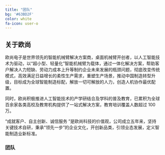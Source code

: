 ```yaml
---
title: "团队"
bg: '#63BD2F'
color: white
fa-icon: user-o
---
```





## 关于欧尚




   欧尚电子是世界领先的智能机械臂解决方案商，桌面机械臂开创者，以人工智能技术为驱动，以“超小型、轻量化”智能机械臂为载体，通过一体化解决方案，帮助客户解决人力短缺、劳动力成本上升等制约企业未来发展的瓶颈问题，彻底改变传统模式，高效满足日益增⻓的柔性生产需求，重塑生产场景，推动中国制造转型升级，目标成为全球智能制造标配，解放一切可解放的人力，创造人机协作最优配置。

   同时，欧尚积极推进人工智能技术的产学研结合及学科的普及教育，已累积为全球百余家各类高校及教育机构提供了一站式解决方案，教育培训覆盖人数超过 100 万。

  “成就客户、自主创新、诚信服务 ”是欧尚科技的价值观，公司成立五年来，坚持关键技术自研，秉承“领先一步”的企业文化，开创新品类，引领业态发展，定义智能制造业新标准。

### 团队


